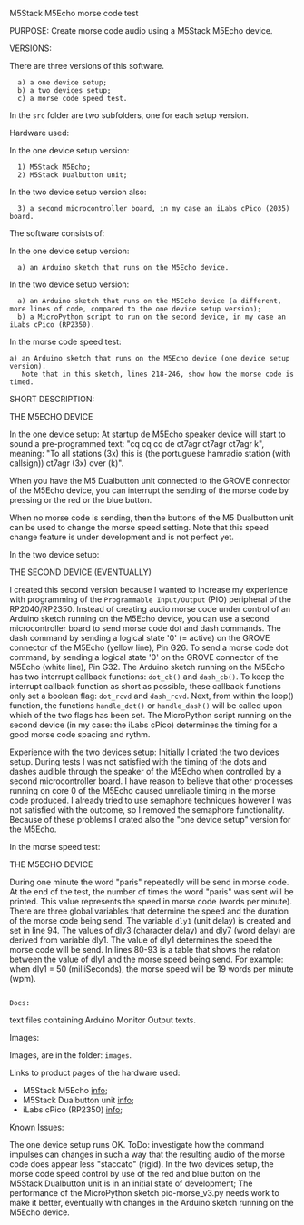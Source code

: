 M5Stack M5Echo morse code test

PURPOSE: 
Create morse code audio using a M5Stack M5Echo device.

VERSIONS:

There are three versions of this software.
```
  a) a one device setup;
  b) a two devices setup;
  c) a morse code speed test.
```
In the ```src``` folder are two subfolders, one for each setup version.

Hardware used:

In the one device setup version:
```
  1) M5Stack M5Echo;
  2) M5Stack Dualbutton unit;
```
In the two device setup version also:
```
  3) a second microcontroller board, in my case an iLabs cPico (2035) board.
```
The software consists of:

In the one device setup version:
```
  a) an Arduino sketch that runs on the M5Echo device.
```
In the two device setup version:
```
  a) an Arduino sketch that runs on the M5Echo device (a different, more lines of code, compared to the one device setup version);
  b) a MicroPython script to run on the second device, in my case an iLabs cPico (RP2350).
```
In the morse code speed test:
```
a) an Arduino sketch that runs on the M5Echo device (one device setup version).
   Note that in this sketch, lines 218-246, show how the morse code is timed.
```
SHORT DESCRIPTION:

THE M5ECHO DEVICE

In the one device setup:
  At startup de M5Echo speaker device will start to sound a pre-programmed text:
  "cq cq cq de ct7agr ct7agr ct7agr k", meaning: "To all stations (3x) this is 
  (the portuguese hamradio station (with callsign)) ct7agr (3x) over (k)".

  When you have the M5 Dualbutton unit connected to the GROVE connector of the 
  M5Echo device, you can interrupt the sending of the morse code by pressing or
  the red or the blue button.

  When no morse code is sending, then the buttons of the M5 Dualbutton unit
  can be used to change the morse speed setting.
  Note that this speed change feature is under development and is not perfect yet.

In the two device setup:

THE SECOND DEVICE (EVENTUALLY)

I created this second version because I wanted to increase my experience with programming
of the ```Programmable Input/Output``` (PIO) peripheral of the RP2040/RP2350.
Instead of creating audio morse code under control of an Arduino sketch running on the
M5Echo device, you can use a second microcontroller board to send morse code
dot and dash commands. The dash command by sending a logical state '0' (= active) 
on the GROVE connector of the M5Echo (yellow line), Pin G26. 
To send a morse code dot command, by sending a logical state '0' on the GROVE connector 
of the M5Echo (white line), Pin G32. 
The Arduino sketch running on the M5Echo has two interrupt callback functions:
```dot_cb()``` and ```dash_cb()```. 
To keep the interrupt callback function as short as possible,
these callback functions only set a boolean flag: ```dot_rcvd``` and ```dash_rcvd```.
Next, from within the loop() function, the functions ```handle_dot()``` or ```handle_dash()```
will be called upon which of the two flags has been set. 
The MicroPython script running on the second device (in my case: the iLabs cPico) 
determines the timing for a good morse code spacing and rythm.

Experience with the two devices setup:
Initially I criated the two devices setup. During tests I was not satisfied with the 
timing of the dots and dashes audible through the speaker of the M5Echo when controlled 
by a second microcontroller board.
I have reason to believe that other processes running on core 0 of the M5Echo 
caused unreliable timing in the morse code produced. I already tried to use semaphore 
techniques however I was not satisfied with the outcome, so I removed the
semaphore functionality. Because of these problems I crated also the "one device setup"
version for the M5Echo.

In the morse speed test:

THE M5ECHO DEVICE

During one minute the word "paris" repeatedly will be send in morse code.
At the end of the test, the number of times the word "paris" was sent will be printed.
This value represents the speed in morse code (words per minute). 
There are three global variables that determine the speed and the duration of 
the morse code being send. The variable ```dly1``` (unit delay) is created
and set in line 94. The values of dly3 (character delay) and dly7 (word delay)
are derived from variable dly1. The value of dly1 determines the speed the
morse code will be send. In lines 80-93 is a table that shows the relation 
between the value of dly1 and the morse speed being send.
For example: when dly1 = 50 (milliSeconds), the morse speed will be 19 words per minute (wpm).


```

Docs:

```
text files containing Arduino Monitor Output texts.


Images: 

Images, are in the folder: ```images```.


Links to product pages of the hardware used:

- M5Stack M5Echo [info](https://shop.m5stack.com/products/atom-echo-smart-speaker-dev-kit?variant=34577853415588);
- M5Stack Dualbutton unit [info](https://shop.m5stack.com/products/mini-dual-button-unit);
- iLabs cPico (RP2350) [info](https://ilabs.se/product/cpico-rp2350/);


Known Issues:

The one device setup runs OK. ToDo: investigate how the command impulses can changes in such a way that the
resulting audio of the morse code does appear less "staccato" (rigid).
In the two devices setup, the morse code speed control by use of the red and blue button on the M5Stack Dualbutton unit
is in an initial state of development;
The performance of the MicroPython sketch pio-morse_v3.py needs work to make it better, 
eventually with changes in the Arduino sketch running on the M5Echo device.

